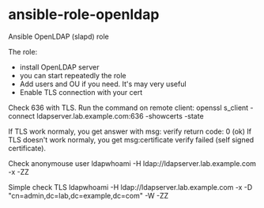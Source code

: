 # ansible-role-openldap
Ansible OpenLDAP (slapd) role

The role: 
- install OpenLDAP server
- you can start repeatedly the role
- Add users and OU if you need. It's may very useful
- Enable TLS connection with your cert

Check 636 with TLS. Run the command on remote client:
openssl s_client -connect ldapserver.lab.example.com:636 -showcerts -state

If TLS work normaly, you get answer with msg: verify return code: 0 (ok)
If TLS doesn't work normaly, you get msg:certificate verify failed (self signed certificate).

Check anonymouse user
ldapwhoami -H ldap://ldapserver.lab.example.com -x -ZZ

Simple check TLS 
ldapwhoami -H ldap://ldapserver.lab.example.com -x -D "cn=admin,dc=lab,dc=example,dc=com" -W -ZZ
